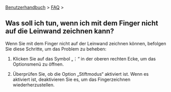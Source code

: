 [Benutzerhandbuch](/dragonnest/drawnote/manual/en) > [FAQ](/dragonnest/drawnote/manual/en/q_a) >

Was soll ich tun, wenn ich mit dem Finger nicht auf die Leinwand zeichnen kann?
---
Wenn Sie mit dem Finger nicht auf der Leinwand zeichnen können, befolgen Sie diese Schritte, um das Problem zu beheben:

1. Klicken Sie auf das Symbol „⋮“ in der oberen rechten Ecke, um das Optionsmenü zu öffnen.

2. Überprüfen Sie, ob die Option „Stiftmodus“ aktiviert ist. Wenn es aktiviert ist, deaktivieren Sie es, um das Fingerzeichnen wiederherzustellen.